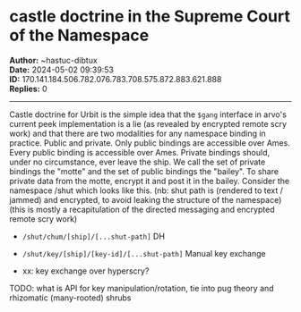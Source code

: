 # castle doctrine in the Supreme Court of the Namespace


**Author:** ~hastuc-dibtux  
**Date:** 2024-05-02 09:39:53  
**ID:** 170.141.184.506.782.076.783.708.575.872.883.621.888  
**Replies:** 0  

---

Castle doctrine for Urbit is the simple idea that the `$gang` interface in arvo's current peek implementation is a lie (as revealed by encrypted remote scry work) and that there are two modalities for any namespace binding in practice. Public and private. Only public bindings are accessible over Ames. Every public binding is accessible over Ames. Private bindings should, under no circumstance, ever leave the ship. We call the set of private bindings the "motte" and the set of public bindings the "bailey".
To share private data from the motte, encrypt it and post it in the bailey. 
Consider the namespace /shut which looks like this. (nb: shut path is (rendered to text /  jammed) and encrypted, to avoid leaking the structure of the namespace) (this is mostly a recapitulation of the directed messaging and encrypted remote scry work)


* `/shut/chum/[ship]/[...shut-path]` DH 

* `/shut/key/[ship]/[key-id]/[...shut-path]` Manual key exchange

* xx: key exchange over hyperscry?


TODO: what is API for key manipulation/rotation, tie into pug theory and rhizomatic (many-rooted) shrubs


